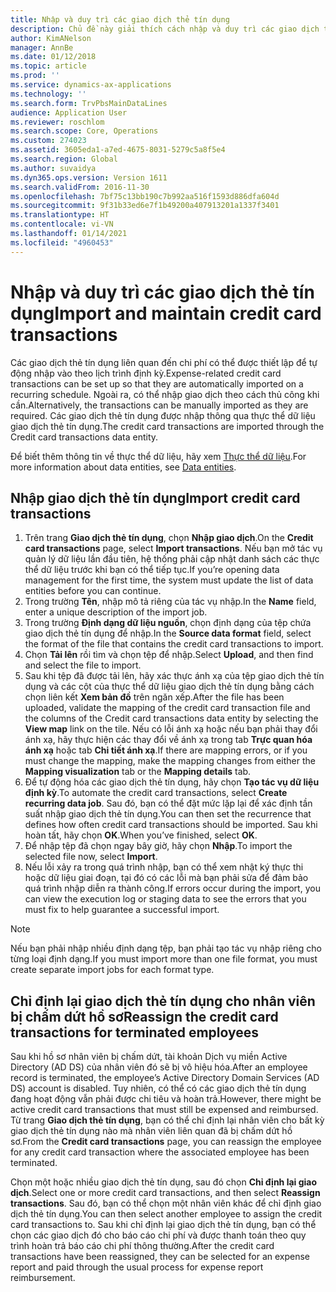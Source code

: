 ```yaml
---
title: Nhập và duy trì các giao dịch thẻ tín dụng
description: Chủ đề này giải thích cách nhập và duy trì các giao dịch thẻ tín dụng liên quan đến chi phí. Bạn có thể thiết lập để các giao dịch này được nhập tự động theo lịch trình định kỳ hoặc được nhập thủ công khi cần.
author: KimANelson
manager: AnnBe
ms.date: 01/12/2018
ms.topic: article
ms.prod: ''
ms.service: dynamics-ax-applications
ms.technology: ''
ms.search.form: TrvPbsMainDataLines
audience: Application User
ms.reviewer: roschlom
ms.search.scope: Core, Operations
ms.custom: 274023
ms.assetid: 3605eda1-a7ed-4675-8031-5279c5a8f5e4
ms.search.region: Global
ms.author: suvaidya
ms.dyn365.ops.version: Version 1611
ms.search.validFrom: 2016-11-30
ms.openlocfilehash: 7bf75c13bb190c7b992aa516f1593d886dfa604d
ms.sourcegitcommit: 9f31b33ed6e7f1b49200a407913201a1337f3401
ms.translationtype: HT
ms.contentlocale: vi-VN
ms.lasthandoff: 01/14/2021
ms.locfileid: "4960453"
---
```

# <a name="import-and-maintain-credit-card-transactions"></a><span data-ttu-id="fef8b-104">Nhập và duy trì các giao dịch thẻ tín dụng</span><span class="sxs-lookup"><span data-stu-id="fef8b-104">Import and maintain credit card transactions</span></span>

<span data-ttu-id="fef8b-105">Các giao dịch thẻ tín dụng liên quan đến chi phí có thể được thiết lập để tự động nhập vào theo lịch trình định kỳ.</span><span class="sxs-lookup"><span data-stu-id="fef8b-105">Expense-related credit card transactions can be set up so that they are automatically imported on a recurring schedule.</span></span> <span data-ttu-id="fef8b-106">Ngoài ra, có thể nhập giao dịch theo cách thủ công khi cần.</span><span class="sxs-lookup"><span data-stu-id="fef8b-106">Alternatively, the transactions can be manually imported as they are required.</span></span> <span data-ttu-id="fef8b-107">Các giao dịch thẻ tín dụng được nhập thông qua thực thể dữ liệu giao dịch thẻ tín dụng.</span><span class="sxs-lookup"><span data-stu-id="fef8b-107">The credit card transactions are imported through the Credit card transactions data entity.</span></span>

<span data-ttu-id="fef8b-108">Để biết thêm thông tin về thực thể dữ liệu, hãy xem [Thực thể dữ liệu](https://docs.microsoft.com/dynamics365/fin-ops-core/dev-itpro/data-entities/data-entities).</span><span class="sxs-lookup"><span data-stu-id="fef8b-108">For more information about data entities, see [Data entities](https://docs.microsoft.com/dynamics365/fin-ops-core/dev-itpro/data-entities/data-entities).</span></span>

## <a name="import-credit-card-transactions"></a><span data-ttu-id="fef8b-109">Nhập giao dịch thẻ tín dụng</span><span class="sxs-lookup"><span data-stu-id="fef8b-109">Import credit card transactions</span></span>

1. <span data-ttu-id="fef8b-110">Trên trang **Giao dịch thẻ tín dụng**, chọn **Nhập giao dịch**.</span><span class="sxs-lookup"><span data-stu-id="fef8b-110">On the **Credit card transactions** page, select **Import transactions**.</span></span> <span data-ttu-id="fef8b-111">Nếu bạn mở tác vụ quản lý dữ liệu lần đầu tiên, hệ thống phải cập nhật danh sách các thực thể dữ liệu trước khi bạn có thể tiếp tục.</span><span class="sxs-lookup"><span data-stu-id="fef8b-111">If you’re opening data management for the first time, the system must update the list of data entities before you can continue.</span></span>
2. <span data-ttu-id="fef8b-112">Trong trường **Tên**, nhập mô tả riêng của tác vụ nhập.</span><span class="sxs-lookup"><span data-stu-id="fef8b-112">In the **Name** field, enter a unique description of the import job.</span></span>
3. <span data-ttu-id="fef8b-113">Trong trường **Định dạng dữ liệu nguồn**, chọn định dạng của tệp chứa giao dịch thẻ tín dụng để nhập.</span><span class="sxs-lookup"><span data-stu-id="fef8b-113">In the **Source data format** field, select the format of the file that contains the credit card transactions to import.</span></span>
4. <span data-ttu-id="fef8b-114">Chọn **Tải lên** rồi tìm và chọn tệp để nhập.</span><span class="sxs-lookup"><span data-stu-id="fef8b-114">Select **Upload**, and then find and select the file to import.</span></span>
5. <span data-ttu-id="fef8b-115">Sau khi tệp đã được tải lên, hãy xác thực ánh xạ của tệp giao dịch thẻ tín dụng và các cột của thực thể dữ liệu giao dịch thẻ tín dụng bằng cách chọn liên kết **Xem bản đồ** trên ngăn xếp.</span><span class="sxs-lookup"><span data-stu-id="fef8b-115">After the file has been uploaded, validate the mapping of the credit card transaction file and the columns of the Credit card transactions data entity by selecting the **View map** link on the tile.</span></span> <span data-ttu-id="fef8b-116">Nếu có lỗi ánh xạ hoặc nếu bạn phải thay đổi ánh xạ, hãy thực hiện các thay đổi về ánh xạ trong tab **Trực quan hóa ánh xạ** hoặc tab **Chi tiết ánh xạ**.</span><span class="sxs-lookup"><span data-stu-id="fef8b-116">If there are mapping errors, or if you must change the mapping, make the mapping changes from either the **Mapping visualization** tab or the **Mapping details** tab.</span></span>
6. <span data-ttu-id="fef8b-117">Để tự động hóa các giao dịch thẻ tín dụng, hãy chọn **Tạo tác vụ dữ liệu định kỳ**.</span><span class="sxs-lookup"><span data-stu-id="fef8b-117">To automate the credit card transactions, select **Create recurring data job**.</span></span> <span data-ttu-id="fef8b-118">Sau đó, bạn có thể đặt mức lặp lại để xác định tần suất nhập giao dịch thẻ tín dụng.</span><span class="sxs-lookup"><span data-stu-id="fef8b-118">You can then set the recurrence that defines how often credit card transactions should be imported.</span></span> <span data-ttu-id="fef8b-119">Sau khi hoàn tất, hãy chọn **OK**.</span><span class="sxs-lookup"><span data-stu-id="fef8b-119">When you’ve finished, select **OK**.</span></span>
7. <span data-ttu-id="fef8b-120">Để nhập tệp đã chọn ngay bây giờ, hãy chọn **Nhập**.</span><span class="sxs-lookup"><span data-stu-id="fef8b-120">To import the selected file now, select **Import**.</span></span>
8. <span data-ttu-id="fef8b-121">Nếu lỗi xảy ra trong quá trình nhập, bạn có thể xem nhật ký thực thi hoặc dữ liệu giai đoạn, tại đó có các lỗi mà bạn phải sửa để đảm bảo quá trình nhập diễn ra thành công.</span><span class="sxs-lookup"><span data-stu-id="fef8b-121">If errors occur during the import, you can view the execution log or staging data to see the errors that you must fix to help guarantee a successful import.</span></span>

> [!NOTE]
> <span data-ttu-id="fef8b-122">Nếu bạn phải nhập nhiều định dạng tệp, bạn phải tạo tác vụ nhập riêng cho từng loại định dạng.</span><span class="sxs-lookup"><span data-stu-id="fef8b-122">If you must import more than one file format, you must create separate import jobs for each format type.</span></span>

## <a name="reassign-the-credit-card-transactions-for-terminated-employees"></a><span data-ttu-id="fef8b-123">Chỉ định lại giao dịch thẻ tín dụng cho nhân viên bị chấm dứt hồ sơ</span><span class="sxs-lookup"><span data-stu-id="fef8b-123">Reassign the credit card transactions for terminated employees</span></span>

<span data-ttu-id="fef8b-124">Sau khi hồ sơ nhân viên bị chấm dứt, tài khoản Dịch vụ miền Active Directory (AD DS) của nhân viên đó sẽ bị vô hiệu hóa.</span><span class="sxs-lookup"><span data-stu-id="fef8b-124">After an employee record is terminated, the employee’s Active Directory Domain Services (AD DS) account is disabled.</span></span> <span data-ttu-id="fef8b-125">Tuy nhiên, có thể có các giao dịch thẻ tín dụng đang hoạt động vẫn phải được chi tiêu và hoàn trả.</span><span class="sxs-lookup"><span data-stu-id="fef8b-125">However, there might be active credit card transactions that must still be expensed and reimbursed.</span></span> <span data-ttu-id="fef8b-126">Từ trang **Giao dịch thẻ tín dụng**, bạn có thể chỉ định lại nhân viên cho bất kỳ giao dịch thẻ tín dụng nào mà nhân viên liên quan đã bị chấm dứt hồ sơ.</span><span class="sxs-lookup"><span data-stu-id="fef8b-126">From the **Credit card transactions** page, you can reassign the employee for any credit card transaction where the associated employee has been terminated.</span></span>

<span data-ttu-id="fef8b-127">Chọn một hoặc nhiều giao dịch thẻ tín dụng, sau đó chọn **Chỉ định lại giao dịch**.</span><span class="sxs-lookup"><span data-stu-id="fef8b-127">Select one or more credit card transactions, and then select **Reassign transactions**.</span></span> <span data-ttu-id="fef8b-128">Sau đó, bạn có thể chọn một nhân viên khác để chỉ định giao dịch thẻ tín dụng.</span><span class="sxs-lookup"><span data-stu-id="fef8b-128">You can then select another employee to assign the credit card transactions to.</span></span> <span data-ttu-id="fef8b-129">Sau khi chỉ định lại giao dịch thẻ tín dụng, bạn có thể chọn các giao dịch đó cho báo cáo chi phí và được thanh toán theo quy trình hoàn trả báo cáo chi phí thông thường.</span><span class="sxs-lookup"><span data-stu-id="fef8b-129">After the credit card transactions have been reassigned, they can be selected for an expense report and paid through the usual process for expense report reimbursement.</span></span>
